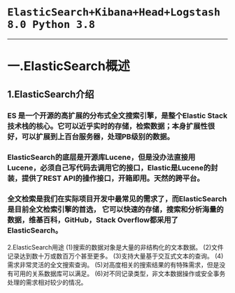 # `ElasticSearch+Kibana+Head+Logstash 8.0 Python 3.8`
****
# 一.ElasticSearch概述
## 1.ElasticSearch介绍 
### ES 是一个开源的高扩展的分布式全文搜索引擎，是整个Elastic Stack技术栈的核心。它可以近乎实时的存储，检索数据；本身扩展性很好，可以扩展到上百台服务器，处理PB级别的数据。
### ElasticSearch的底层是开源库Lucene，但是没办法直接用Lucene，必须自己写代码去调用它的接口，Elastic是Lucene的封装，提供了REST API的操作接口，开箱即用。天然的跨平台。
### 全文检索是我们在实际项目开发中最常见的需求了，而ElasticSearch是目前全文检索引擎的首选， 它可以快速的存储，搜索和分析海量的数据，维基百科，GitHub，Stack Overflow都采用了ElasticSearch。 
2.ElasticSearch用途
(1)搜索的数据对象是大量的非结构化的文本数据。
(2)文件记录达到数十万或数百万个甚至更多。
(3)支持大量基于交互式文本的查询。
(4)需求非常灵活的全文搜索查询。
(5)对高度相关的搜索结果的有特殊需求，但是没有可用的关系数据库可以满足。
(6)对不同记录类型，非文本数据操作或安全事务处理的需求相对较少的情况。
